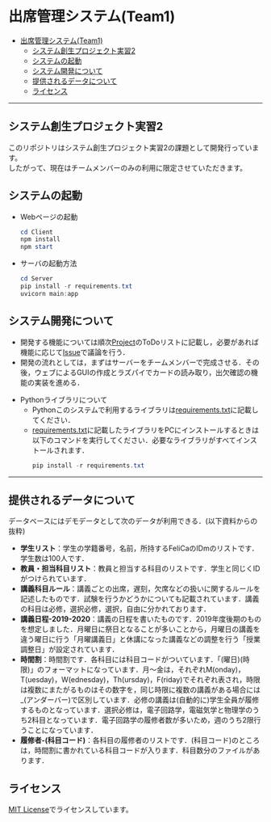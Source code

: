 # 出席管理システム(Team1)

- [出席管理システム(Team1)](#出席管理システムteam1)
  - [システム創生プロジェクト実習2](#システム創生プロジェクト実習2)
  - [システムの起動](#システムの起動)
  - [システム開発について](#システム開発について)
  - [提供されるデータについて](#提供されるデータについて)
  - [ライセンス](#ライセンス)
___
## システム創生プロジェクト実習2
このリポジトリはシステム創生プロジェクト実習2の課題として開発行っています。  
したがって、現在はチームメンバーのみの利用に限定させていただきます。

## システムの起動
- Webページの起動
  ```powershell
  cd Client
  npm install
  npm start
  ```
- サーバの起動方法
  ```powershell
  cd Server
  pip install -r requirements.txt
  uvicorn main:app
  ```
## システム開発について
* 開発する機能については順次[Project](https://github.com/stuayu/team1/projects)のToDoリストに記載し，必要があれば機能に応じて[Issue](https://github.com/stuayu/team1/issues)で議論を行う．
* 開発の流れとしては，まずはサーバーをチームメンバーで完成させる．その後，ウェブによるGUIの作成とラズパイでカードの読み取り，出欠確認の機能の実装を進める．
- Pythonライブラリについて
  - Pythonこのシステムで利用するライブラリは[requirements.txt](./requirements.txt)に記載してください．
  - [requirements.txt](./requirements.txt)に記載したライブラリをPCにインストールするときは以下のコマンドを実行してください．必要なライブラリがすべてインストールされます．
    ```powershell
    pip install -r requirements.txt
    ```
___
## 提供されるデータについて
データベースにはデモデータとして次のデータが利用できる．(以下資料からの抜粋)  
- **学生リスト**：学生の学籍番号，名前，所持するFeliCaのIDmのリストです．学生数は100人です．
- **教員・担当科目リスト**：教員と担当する科目のリストです．学生と同じくIDがつけられています．
- **講義科目ルール**：講義ごとの出席，遅刻，欠席などの扱いに関するルールを記述したものです．試験を行うかどうかについても記載されています．講義の科目は必修，選択必修，選択，自由に分かれております．
- **講義日程-2019-2020**：講義の日程を書いたものです．2019年度後期のものを想定しました．月曜日に祭日となることが多いことから，月曜日の講義を違う曜日に行う「月曜講義日」と休講になった講義などの調整を行う「授業調整日」が設定されています．
- **時間割**：時間割です．各科目には科目コードがついています．「(曜日)(時限)」のフォーマットになっています．月〜金は，それぞれM(onday)，T(uesday)，W(ednesday)，Th(ursday)，F(riday)でそれぞれ表され，時限は複数にまたがるものはその数字を，同じ時限に複数の講義がある場合には_(アンダーバー)で区別しています．必修の講義は(自動的に)学生全員が履修するものとなっています．選択必修は，電子回路学，電磁気学と物理学のうち2科目となっています．電子回路学の履修者数が多いため，週のうち2限行うことになっています．
- **履修者-(科目コード)**：各科目の履修者のリストです．(科目コード)のところは，時間割に書かれている科目コードが入ります．科目数分のファイルがあります．
## ライセンス
[MIT License](./LICENSE)でライセンスしています。
